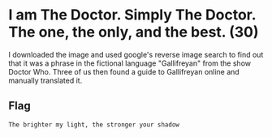 # I am The Doctor. Simply The Doctor. The one, the only, and the best. (30)
I downloaded the image and used google's reverse image search to find out that it was a phrase in the fictional language "Gallifreyan" from the show Doctor Who. Three of us then found a guide to Gallifreyan online and manually translated it.

## Flag
```
The brighter my light, the stronger your shadow
```